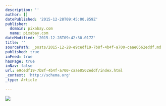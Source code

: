 ```yaml
---
description: ''
author: []
datePublished: '2015-12-28T09:45:00.859Z'
publisher:
  domain: pixabay.com
  name: pixabay.com
dateModified: '2015-12-28T09:42:30.017Z'
title: ''
sourcePath: _posts/2015-12-28-e9cedf19-7b8f-4b4f-a700-caae0562eddf.md
published: true
inFeed: true
hasPage: true
inNav: false
url: e9cedf19-7b8f-4b4f-a700-caae0562eddf/index.html
_context: 'http://schema.org'
_type: Article

---
```

![](https://pixabay.com/static/uploads/photo/2015/09/04/01/06/reveal-921471_960_720.jpg)